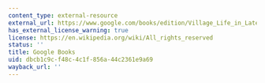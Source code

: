 ```yaml
---
content_type: external-resource
external_url: https://www.google.com/books/edition/Village_Life_in_Late_Tsarist_Russia/g0uzVJbd2iMC?hl=en&gbpv=1
has_external_license_warning: true
license: https://en.wikipedia.org/wiki/All_rights_reserved
status: ''
title: Google Books
uid: dbcb1c9c-f48c-4c1f-856a-44c2361e9a69
wayback_url: ''
---
```

